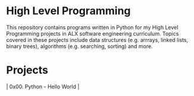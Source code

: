 # High Level Programming
This repository contains programs written in Python for my High Level Programming projects in ALX software engineering curriculum. Topics covered in these projects include data structures (e.g. arrrays, linked lists, binary trees), algorithms (e.g. searching, sorting) and more.

# Projects
| 0x00. Python - Hello World |

